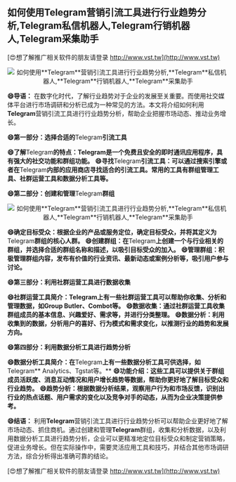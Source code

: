 ## **如何使用**Telegram**营销引流工具进行行业趋势分析,**Telegram**私信机器人,**Telegram**行销机器人,**Telegram**采集助手**

[😍想了解推广相关软件的朋友请登录 http://www.vst.tw](http://www.vst.tw)

 <center><img src="https://vst.tw/MP4/tuiguang/png/3.png" alt="如何使用**Telegram**营销引流工具进行行业趋势分析,**Telegram**私信机器人,**Telegram**行销机器人,**Telegram**采集助手"></center>

**😄导语：**
在数字化时代，了解行业趋势对于企业的发展至关重要。而使用社交媒体平台进行市场调研和分析已成为一种常见的方法。本文将介绍如何利用**Telegram**营销引流工具进行行业趋势分析，帮助企业把握市场动态、推动业务增长。

**😄第一部分：选择合适的**Telegram**引流工具**

**😄了解**Telegram**的特点：**Telegram**是一个免费且安全的即时通讯应用程序，具有强大的社交功能和群组功能。**
**😄寻找**Telegram**引流工具：可以通过搜索引擎或者在**Telegram**内部的应用商店寻找适合的引流工具。常用的工具有群组管理工具、社群运营工具和数据分析工具等。**

**😄第二部分：创建和管理**Telegram**群组**

 <center><img src="https://vst.tw/MP4/tuiguang/png/1.png" alt="如何使用**Telegram**营销引流工具进行行业趋势分析,**Telegram**私信机器人,**Telegram**行销机器人,**Telegram**采集助手"></center>

**😄确定目标受众：根据企业的产品或服务定位，确定目标受众，并将其定义为**Telegram**群组的核心人群。**
**😄创建群组：在**Telegram**上创建一个与行业相关的群组，并选择合适的群组名称和描述，以吸引目标受众的加入。**
**😄管理群组：积极管理群组内容，发布有价值的行业资讯、最新动态或案例分析等，吸引用户参与讨论。**

**😄第三部分：利用社群运营工具进行数据收集**

**😄社群运营工具简介：**Telegram**上有一些社群运营工具可以帮助你收集、分析和管理数据，如Group Butler、Combot等。**
**😄数据收集：通过社群运营工具收集群组成员的基本信息、兴趣爱好、需求等，并进行分类整理。**
**😄数据分析：利用收集到的数据，分析用户的喜好、行为模式和需求变化，以推测行业的趋势和发展方向。**

**😄第四部分：利用数据分析工具进行趋势分析**

**😄数据分析工具简介：在**Telegram**上有一些数据分析工具可供选择，如**Telegram** Analytics、Tgstat等。**
**😄功能介绍：这些工具可以提供关于群组成员活跃度、消息互动情况和用户增长趋势等数据，帮助你更好地了解目标受众和行业趋势。**
**😄趋势分析：根据数据分析结果，观察用户行为和市场反馈，识别出行业的热点话题、用户需求的变化以及竞争对手的动态，从而为企业决策提供参考。**

**😄结语：**
利用**Telegram**营销引流工具进行行业趋势分析可以帮助企业更好地了解市场动态、抓住商机。通过创建和管理**Telegram**群组，收集和分析数据，以及利用数据分析工具进行趋势分析，企业可以更精准地定位目标受众和制定营销策略，促进业务增长。但在实际操作中，需要灵活应用工具和技巧，并结合其他市场调研方法，综合分析得出准确可靠的结论。

[😍想了解推广相关软件的朋友请登录 http://www.vst.tw](http://www.vst.tw)



